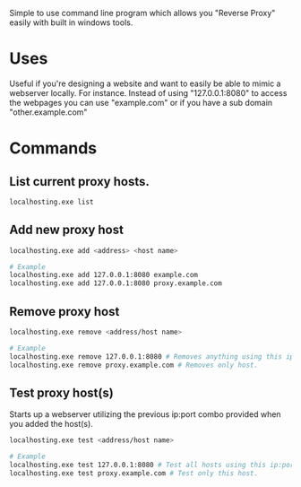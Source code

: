 Simple to use command line program which allows you "Reverse Proxy" easily with built in windows tools.

# Uses
Useful if you're designing a website and want to easily be able to mimic a webserver locally.
For instance. Instead of using "127.0.0.1:8080" to access the webpages you can use "example.com" or if you have a sub domain "other.example.com"


# Commands

## List current proxy hosts.
```bash
localhosting.exe list
```

## Add new proxy host
```bash
localhosting.exe add <address> <host name>

# Example
localhosting.exe add 127.0.0.1:8080 example.com
localhosting.exe add 127.0.0.1:8080 proxy.example.com
```

## Remove proxy host
```bash
localhosting.exe remove <address/host name>

# Example
localhosting.exe remove 127.0.0.1:8080 # Removes anything using this ip:port.
localhosting.exe remove proxy.example.com # Removes only host.
```

## Test proxy host(s)
Starts up a webserver utilizing the previous ip:port combo provided when you added the host(s).

```bash
localhosting.exe test <address/host name>

# Example
localhosting.exe test 127.0.0.1:8080 # Test all hosts using this ip:port.
localhosting.exe test proxy.example.com # Test only this host.
```